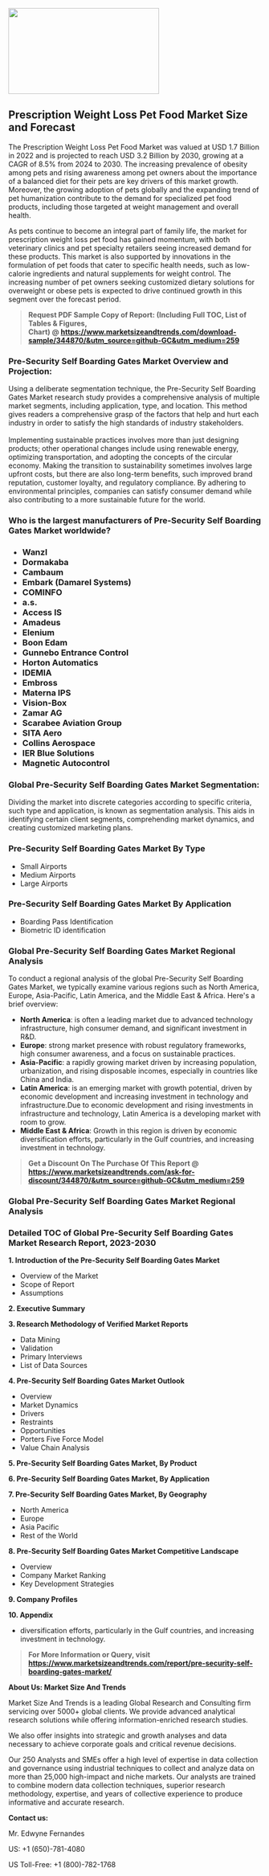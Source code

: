 <p><img class="alignnone size-medium wp-image-20088" src="https://ffe5etoiles.com/wp-content/uploads/2024/12/MST1-300x171.png" alt="" width="300" height="171" /></p><h2>Prescription Weight Loss Pet Food Market Size and Forecast</h2><p>The Prescription Weight Loss Pet Food Market was valued at USD 1.7 Billion in 2022 and is projected to reach USD 3.2 Billion by 2030, growing at a CAGR of 8.5% from 2024 to 2030. The increasing prevalence of obesity among pets and rising awareness among pet owners about the importance of a balanced diet for their pets are key drivers of this market growth. Moreover, the growing adoption of pets globally and the expanding trend of pet humanization contribute to the demand for specialized pet food products, including those targeted at weight management and overall health.</p><p>As pets continue to become an integral part of family life, the market for prescription weight loss pet food has gained momentum, with both veterinary clinics and pet specialty retailers seeing increased demand for these products. This market is also supported by innovations in the formulation of pet foods that cater to specific health needs, such as low-calorie ingredients and natural supplements for weight control. The increasing number of pet owners seeking customized dietary solutions for overweight or obese pets is expected to drive continued growth in this segment over the forecast period.</p></p><blockquote id="" class=""><strong>Request PDF Sample Copy of Report: (Including Full TOC, List of Tables &amp; Figures, Chart)&nbsp;@&nbsp;<strong><a href="https://www.marketsizeandtrends.com/download-sample/344870/&utm_source=github-GC&utm_medium=259" target="_blank">https://www.marketsizeandtrends.com/download-sample/344870/&utm_source=github-GC&utm_medium=259</a></strong></strong></blockquote><h3 id="" class="">Pre-Security Self Boarding Gates Market&nbsp;Overview and Projection:</h3><p id="" class="">Using a deliberate segmentation technique, the Pre-Security Self Boarding Gates Market research study provides a comprehensive analysis of multiple market segments, including application, type, and location. This method gives readers a comprehensive grasp of the factors that help and hurt each industry in order to satisfy the high standards of industry stakeholders. <br /> <br />Implementing sustainable practices involves more than just designing products; other operational changes include using renewable energy, optimizing transportation, and adopting the concepts of the circular economy. Making the transition to sustainability sometimes involves large upfront costs, but there are also long-term benefits, such improved brand reputation, customer loyalty, and regulatory compliance. By adhering to environmental principles, companies can satisfy consumer demand while also contributing to a more sustainable future for the world.</p><h3 id="" class="">Who is the largest manufacturers of&nbsp;Pre-Security Self Boarding Gates Market worldwide?</h3><h3 class=""><p><ul><li>Wanzl </li><li> Dormakaba </li><li> Cambaum </li><li> Embark (Damarel Systems) </li><li> COMINFO </li><li> a.s. </li><li> Access IS </li><li> Amadeus </li><li> Elenium </li><li> Boon Edam </li><li> Gunnebo Entrance Control </li><li> Horton Automatics </li><li> IDEMIA </li><li> Embross </li><li> Materna IPS </li><li> Vision-Box </li><li> Zamar AG </li><li> Scarabee Aviation Group </li><li> SITA Aero </li><li> Collins Aerospace </li><li> IER Blue Solutions </li><li> Magnetic Autocontrol</li></ul></p></h3><h3 id="" class="">Global&nbsp;Pre-Security Self Boarding Gates Market Segmentation:</h3><p id="" class="">Dividing the market into discrete categories according to specific criteria, such type and application, is known as segmentation analysis. This aids in identifying certain client segments, comprehending market dynamics, and creating customized marketing plans.</p><h3 id="" class="">Pre-Security Self Boarding Gates Market&nbsp;By Type</h3><p><p><ul><li>Small Airports</li><li> Medium Airports</li><li> Large Airports</p></li></ul></p></p><h3 id="" class="">Pre-Security Self Boarding Gates Market&nbsp;By Application</h3><p class=""><p><ul><li>Boarding Pass Identification</li><li> Biometric ID identification</li></ul></p></p><h3 id="" class="">Global Pre-Security Self Boarding Gates Market Regional Analysis</h3><p id="" class="">To conduct a regional analysis of the global Pre-Security Self Boarding Gates Market, we typically examine various regions such as North America, Europe, Asia-Pacific, Latin America, and the Middle East &amp; Africa. Here's a brief overview:</p><ul><li><strong>North America</strong>: is often a leading market due to advanced technology infrastructure, high consumer demand, and significant investment in R&amp;D.</li><li><strong>Europe</strong>: strong market presence with robust regulatory frameworks, high consumer awareness, and a focus on sustainable practices.</li><li><strong>Asia-Pacific</strong>: a rapidly growing market driven by increasing population, urbanization, and rising disposable incomes, especially in countries like China and India.</li><li><strong>Latin America</strong>: is an emerging market with growth potential, driven by economic development and increasing investment in technology and infrastructure.Due to economic development and rising investments in infrastructure and technology, Latin America is a developing market with room to grow.</li><li><strong>Middle East &amp; Africa</strong>: Growth in this region is driven by economic diversification efforts, particularly in the Gulf countries, and increasing investment in technology.</li></ul><blockquote id="" class=""><strong>Get a Discount On The Purchase Of This Report @ <strong><a href="https://www.marketsizeandtrends.com/ask-for-discount/344870/&utm_source=github-GC&utm_medium=259" target="_blank">https://www.marketsizeandtrends.com/ask-for-discount/344870/&utm_source=github-GC&utm_medium=259</a></strong></strong></blockquote><h3 id="" class="">Global Pre-Security Self Boarding Gates Market Regional Analysis</h3><h3 id="" class="">Detailed TOC of Global Pre-Security Self Boarding Gates Market Research Report, 2023-2030</h3><p id="" class=""><strong>1. Introduction of the Pre-Security Self Boarding Gates Market</strong></p><ul><li>Overview of the Market</li><li>Scope of Report</li><li>Assumptions</li></ul><p id="" class=""><strong>2. Executive Summary</strong></p><p id="" class=""><strong>3. Research Methodology of Verified Market Reports</strong></p><ul><li>Data Mining</li><li>Validation</li><li>Primary Interviews</li><li>List of Data Sources</li></ul><p id="" class=""><strong>4. Pre-Security Self Boarding Gates Market Outlook</strong></p><ul><li>Overview</li><li>Market Dynamics</li><li>Drivers</li><li>Restraints</li><li>Opportunities</li><li>Porters Five Force Model</li><li>Value Chain Analysis</li></ul><p id="" class=""><strong>5. Pre-Security Self Boarding Gates Market, By Product</strong></p><p id="" class=""><strong>6. Pre-Security Self Boarding Gates Market, By Application</strong></p><p id="" class=""><strong>7. Pre-Security Self Boarding Gates Market, By Geography</strong></p><ul><li>North America</li><li>Europe</li><li>Asia Pacific</li><li>Rest of the World</li></ul><p id="" class=""><strong>8. Pre-Security Self Boarding Gates Market Competitive Landscape</strong></p><ul><li>Overview</li><li>Company Market Ranking</li><li>Key Development Strategies</li></ul><p id="" class=""><strong>9. Company Profiles</strong></p><p id="" class=""><strong>10. Appendix</strong></p><ul><li>diversification efforts, particularly in the Gulf countries, and increasing investment in technology.</li></ul><blockquote id="" class=""><strong>For More Information or Query, visit <strong><strong><a href="https://www.marketsizeandtrends.com/report/pre-security-self-boarding-gates-market/" target="_blank">https://www.marketsizeandtrends.com/report/pre-security-self-boarding-gates-market/</a></strong></strong></strong></blockquote><p id="" class=""><strong>About Us: Market Size And Trends</strong></p><p id="" class="">Market Size And Trends is a leading Global Research and Consulting firm servicing over 5000+ global clients. We provide advanced analytical research solutions while offering information-enriched research studies.</p><p id="" class="">We also offer insights into strategic and growth analyses and data necessary to achieve corporate goals and critical revenue decisions.</p><p id="" class="">Our 250 Analysts and SMEs offer a high level of expertise in data collection and governance using industrial techniques to collect and analyze data on more than 25,000 high-impact and niche markets. Our analysts are trained to combine modern data collection techniques, superior research methodology, expertise, and years of collective experience to produce informative and accurate research.</p><p id="" class=""><strong>Contact us:</strong></p><p id="" class="">Mr. Edwyne Fernandes</p><p id="" class="">US: +1 (650)-781-4080</p><p id="" class="">US Toll-Free: +1 (800)-782-1768</p>
